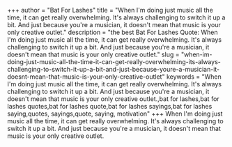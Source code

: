 +++
author = "Bat For Lashes"
title = "When I'm doing just music all the time, it can get really overwhelming. It's always challenging to switch it up a bit. And just because you're a musician, it doesn't mean that music is your only creative outlet."
description = "the best Bat For Lashes Quote: When I'm doing just music all the time, it can get really overwhelming. It's always challenging to switch it up a bit. And just because you're a musician, it doesn't mean that music is your only creative outlet."
slug = "when-im-doing-just-music-all-the-time-it-can-get-really-overwhelming-its-always-challenging-to-switch-it-up-a-bit-and-just-because-youre-a-musician-it-doesnt-mean-that-music-is-your-only-creative-outlet"
keywords = "When I'm doing just music all the time, it can get really overwhelming. It's always challenging to switch it up a bit. And just because you're a musician, it doesn't mean that music is your only creative outlet.,bat for lashes,bat for lashes quotes,bat for lashes quote,bat for lashes sayings,bat for lashes saying,quotes, sayings,quote, saying, motivation"
+++
When I'm doing just music all the time, it can get really overwhelming. It's always challenging to switch it up a bit. And just because you're a musician, it doesn't mean that music is your only creative outlet.
